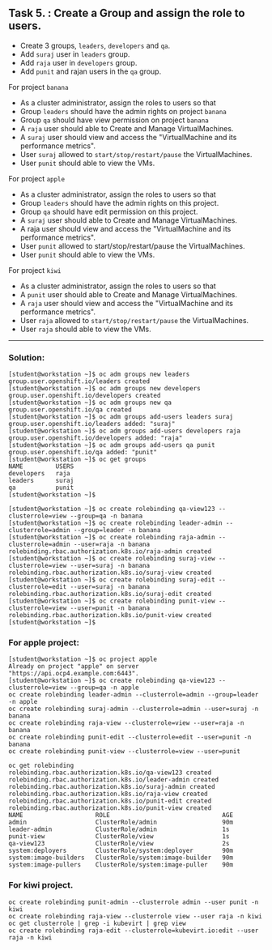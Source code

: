 ## Task 5. : Create a Group and assign the role to users. 

- Create 3 groups, `leaders`, `developers` and `qa`. 
- Add `suraj` user in `leaders` group. 
- Add `raja` user in `developers` group. 
- Add `punit` and rajan users in the `qa` group.

For project `banana`
- As a cluster administrator, assign the roles to users so that
- Group `leaders` should have the admin rights on project `banana`
- Group `qa` should have view permission on project `banana`
- A `raja` user should able to Create and Manage VirtualMachines.
- A `suraj` user should view and access the "VirtualMachine and its performance metrics".
- User `suraj` allowed to `start/stop/restart/pause` the VirtualMachines.
- User `punit` should able to view the VMs.

For project `apple`

- As a cluster administrator, assign the roles to users so that
- Group `leaders` should have the admin rights on this project.
- Group `qa` should have edit permission on this project.
- A `suraj` user should able to Create and Manage VirtualMachines.
- A raja user should view and access the "VirtualMachine and its performance metrics".
- User `punit` allowed to start/stop/restart/pause the VirtualMachines.
- User `punit` should able to view the VMs.

For project `kiwi`
- As a cluster administrator, assign the roles to users so that
- A `punit` user should able to Create and Manage VirtualMachines.
- A `raja` user should view and access the "VirtualMachine and its performance metrics".
- User `raja` allowed to `start/stop/restart/pause` the VirtualMachines.
- User `raja` should able to view the VMs.
---
### Solution: 
```
[student@workstation ~]$ oc adm groups new leaders
group.user.openshift.io/leaders created
[student@workstation ~]$ oc adm groups new developers
group.user.openshift.io/developers created
[student@workstation ~]$ oc adm groups new qa
group.user.openshift.io/qa created
[student@workstation ~]$ oc adm groups add-users leaders suraj
group.user.openshift.io/leaders added: "suraj"
[student@workstation ~]$ oc adm groups add-users developers raja
group.user.openshift.io/developers added: "raja"
[student@workstation ~]$ oc adm groups add-users qa punit
group.user.openshift.io/qa added: "punit"
[student@workstation ~]$ oc get groups
NAME         USERS
developers   raja
leaders      suraj
qa           punit
[student@workstation ~]$ 

[student@workstation ~]$ oc create rolebinding qa-view123 --clusterrole=view --group=qa -n banana 
[student@workstation ~]$ oc create rolebinding leader-admin --clusterrole=admin --group=leader -n banana 
[student@workstation ~]$ oc create rolebinding raja-admin --clusterrole=admin --user=raja -n banana 
rolebinding.rbac.authorization.k8s.io/raja-admin created
[student@workstation ~]$ oc create rolebinding suraj-view --clusterrole=view --user=suraj -n banana 
rolebinding.rbac.authorization.k8s.io/suraj-view created
[student@workstation ~]$ oc create rolebinding suraj-edit --clusterrole=edit --user=suraj -n banana 
rolebinding.rbac.authorization.k8s.io/suraj-edit created
[student@workstation ~]$ oc create rolebinding punit-view --clusterrole=view --user=punit -n banana 
rolebinding.rbac.authorization.k8s.io/punit-view created
[student@workstation ~]$ 
```

### For apple project:
```
[student@workstation ~]$ oc project apple 
Already on project "apple" on server "https://api.ocp4.example.com:6443".
[student@workstation ~]$ oc create rolebinding qa-view123 --clusterrole=view --group=qa -n apple
oc create rolebinding leader-admin --clusterrole=admin --group=leader  -n apple
oc create rolebinding suraj-admin --clusterrole=admin --user=suraj -n banana 
oc create rolebinding raja-view --clusterrole=view --user=raja -n banana 
oc create rolebinding punit-edit --clusterrole=edit --user=punit -n banana 
oc create rolebinding punit-view --clusterrole=view --user=punit

oc get rolebinding
rolebinding.rbac.authorization.k8s.io/qa-view123 created
rolebinding.rbac.authorization.k8s.io/leader-admin created
rolebinding.rbac.authorization.k8s.io/suraj-admin created
rolebinding.rbac.authorization.k8s.io/raja-view created
rolebinding.rbac.authorization.k8s.io/punit-edit created
rolebinding.rbac.authorization.k8s.io/punit-view created
NAME                    ROLE                               AGE
admin                   ClusterRole/admin                  90m
leader-admin            ClusterRole/admin                  1s
punit-view              ClusterRole/view                   1s
qa-view123              ClusterRole/view                   2s
system:deployers        ClusterRole/system:deployer        90m
system:image-builders   ClusterRole/system:image-builder   90m
system:image-pullers    ClusterRole/system:image-puller    90m
```
### For kiwi project.
```
oc create rolebinding punit-admin --clusterrole admin --user punit -n kiwi 
oc create rolebinding raja-view --clusterrole view --user raja -n kiwi 
oc get clusterrole | grep -i kubevirt | grep view
oc create rolebinding raja-edit --clusterrole=kubevirt.io:edit --user raja -n kiwi
```
